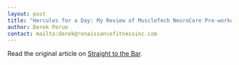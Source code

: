 ```yaml
---
layout: post
title: "Hercules for a Day: My Review of MuscleTech NeuroCore Pre-workout Supplement"
author: Derek Peruo
contact: mailto:derek@renaissancefitnessinc.com
---
```

Read the original article on [Straight to the Bar][].

[Straight to the Bar]: http://straighttothebar.com/articles/2012/04/hercules_for_a_day_my_review_of_muscletech_neurocore_pre-workout_supplement/


